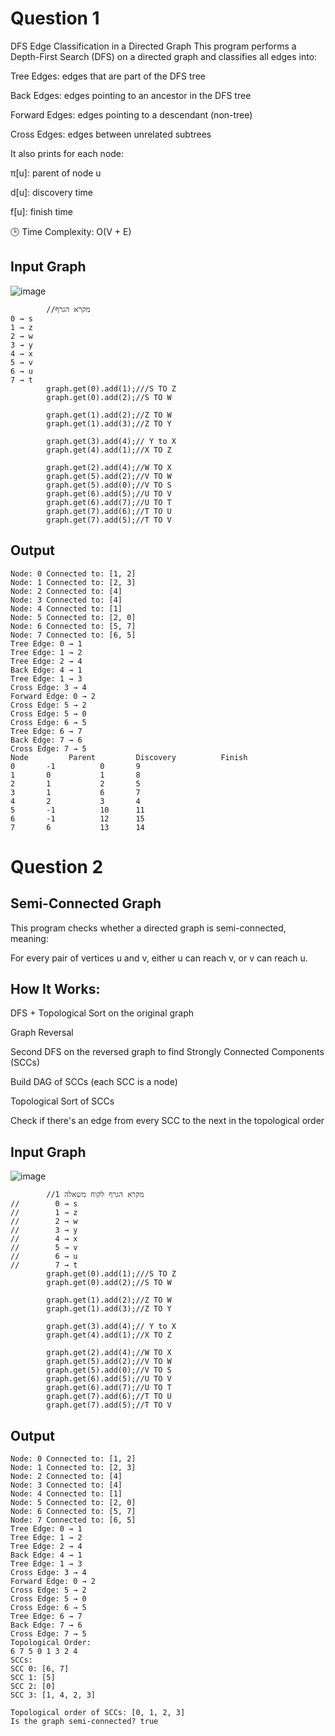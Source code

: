 # Question 1
DFS Edge Classification in a Directed Graph
This program performs a Depth-First Search (DFS) on a directed graph and classifies all edges into:

Tree Edges: edges that are part of the DFS tree

Back Edges: edges pointing to an ancestor in the DFS tree

Forward Edges: edges pointing to a descendant (non-tree)

Cross Edges: edges between unrelated subtrees

It also prints for each node:

π[u]: parent of node u

d[u]: discovery time

f[u]: finish time

🕒 Time Complexity: O(V + E)

## Input Graph
![image](https://github.com/user-attachments/assets/94c18727-0945-4e6a-a149-deaedd139c6c)

```
        //מקרא הגרף
0 → s
1 → z
2 → w
3 → y
4 → x
5 → v
6 → u
7 → t
        graph.get(0).add(1);///S TO Z
        graph.get(0).add(2);//S TO W

        graph.get(1).add(2);//Z TO W
        graph.get(1).add(3);//Z TO Y

        graph.get(3).add(4);// Y to X
        graph.get(4).add(1);//X TO Z

        graph.get(2).add(4);//W TO X
        graph.get(5).add(2);//V TO W
        graph.get(5).add(0);//V TO S
        graph.get(6).add(5);//U TO V
        graph.get(6).add(7);//U TO T
        graph.get(7).add(6);//T TO U
        graph.get(7).add(5);//T TO V
```

## Output

```
Node: 0 Connected to: [1, 2]
Node: 1 Connected to: [2, 3]
Node: 2 Connected to: [4]
Node: 3 Connected to: [4]
Node: 4 Connected to: [1]
Node: 5 Connected to: [2, 0]
Node: 6 Connected to: [5, 7]
Node: 7 Connected to: [6, 5]
Tree Edge: 0 → 1
Tree Edge: 1 → 2
Tree Edge: 2 → 4
Back Edge: 4 → 1
Tree Edge: 1 → 3
Cross Edge: 3 → 4
Forward Edge: 0 → 2
Cross Edge: 5 → 2
Cross Edge: 5 → 0
Cross Edge: 6 → 5
Tree Edge: 6 → 7
Back Edge: 7 → 6
Cross Edge: 7 → 5
Node	     Parent	        Discovery	       Finish
0		-1			0		9
1		0			1		8
2		1			2		5
3		1			6		7
4		2			3		4
5		-1			10		11
6		-1			12		15
7		6			13		14

```
# Question 2

## Semi-Connected Graph
This program checks whether a directed graph is semi-connected, meaning:

For every pair of vertices u and v, either u can reach v, or v can reach u.

## How It Works:
DFS + Topological Sort on the original graph

Graph Reversal

Second DFS on the reversed graph to find Strongly Connected Components (SCCs)

Build DAG of SCCs (each SCC is a node)

Topological Sort of SCCs

Check if there's an edge from every SCC to the next in the topological order

## Input Graph
![image](https://github.com/user-attachments/assets/94c18727-0945-4e6a-a149-deaedd139c6c)

```
        //מקרא הגרף לקוח משאלה 1
//        0 → s
//        1 → z
//        2 → w
//        3 → y
//        4 → x
//        5 → v
//        6 → u
//        7 → t
        graph.get(0).add(1);///S TO Z
        graph.get(0).add(2);//S TO W

        graph.get(1).add(2);//Z TO W
        graph.get(1).add(3);//Z TO Y

        graph.get(3).add(4);// Y to X
        graph.get(4).add(1);//X TO Z

        graph.get(2).add(4);//W TO X
        graph.get(5).add(2);//V TO W
        graph.get(5).add(0);//V TO S
        graph.get(6).add(5);//U TO V
        graph.get(6).add(7);//U TO T
        graph.get(7).add(6);//T TO U
        graph.get(7).add(5);//T TO V
```

## Output
```
Node: 0 Connected to: [1, 2]
Node: 1 Connected to: [2, 3]
Node: 2 Connected to: [4]
Node: 3 Connected to: [4]
Node: 4 Connected to: [1]
Node: 5 Connected to: [2, 0]
Node: 6 Connected to: [5, 7]
Node: 7 Connected to: [6, 5]
Tree Edge: 0 → 1
Tree Edge: 1 → 2
Tree Edge: 2 → 4
Back Edge: 4 → 1
Tree Edge: 1 → 3
Cross Edge: 3 → 4
Forward Edge: 0 → 2
Cross Edge: 5 → 2
Cross Edge: 5 → 0
Cross Edge: 6 → 5
Tree Edge: 6 → 7
Back Edge: 7 → 6
Cross Edge: 7 → 5
Topological Order:
6 7 5 0 1 3 2 4 
SCCs:
SCC 0: [6, 7]
SCC 1: [5]
SCC 2: [0]
SCC 3: [1, 4, 2, 3]

Topological order of SCCs: [0, 1, 2, 3]
Is the graph semi-connected? true
```
